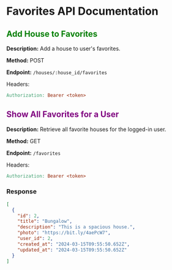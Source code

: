 # Favorites API Documentation

## <span style="color:green">Add House to Favorites</span>

**Description:** Add a house to user's favorites.

**Method:** POST

**Endpoint:** `/houses/:house_id/favorites`

Headers:

```makefile
Authorization: Bearer <token>
```

## <span style="color:purple">Show All Favorites for a User</span>

**Description:** Retrieve all favorite houses for the logged-in user.

**Method:** GET

**Endpoint:** `/favorites`

Headers:

```makefile
Authorization: Bearer <token>
```
### Response

```json
[
  {
    "id": 2,
    "title": "Bungalow",
    "description": "This is a spacious house.",
    "photo": "https://bit.ly/4aePcW7",
    "user_id": 2,
    "created_at": "2024-03-15T09:55:50.652Z",
    "updated_at": "2024-03-15T09:55:50.652Z"
  }
]
```

